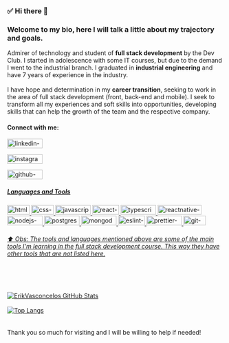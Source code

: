 ### :white_check_mark: Hi there 👋

<h3>Welcome to my bio, here I will talk a little about my trajectory and goals.</h3>

Admirer of technology and student of <strong>full stack development</strong> by the Dev Club. I started in adolescence with some IT courses, but due to the demand I went to the industrial branch. I graduated in <b>industrial engineering</b> and have 7 years of experience in the industry.
<br><br>
I have hope and determination in my <b>career transition</b>, seeking to work in the area of full stack development (front, back-end and mobile). I seek to transform all my experiences and soft skills into opportunities, developing skills that can help the growth of the team and the respective company.

<h4>Connect with me:</h4>

<a target="_blank" href="https://www.linkedin.com/in/erik-willams-matias-vasconcelos-443481121"/> <img src="https://img.shields.io/badge/LinkedIn-0077B5?style=for-the-badge&logo=linkedin&logoColor=white" width="82px" height="22px" alt="linkedin-icon"/>

<a target="_blank" href="https://instagram.com/erikwm.vasconcelos?igshid=YmMyMTA2M2Y="/> <img src="https://img.shields.io/badge/Instagram-E4405F?style=for-the-badge&logo=instagram&logoColor=white" width="82px" height="22px" alt="instagram-icon"/>

<a target="_blank" href="https://github.com/ErikVasconcelos"/> <img src="https://img.shields.io/badge/GitHub-100000?style=for-the-badge&logo=github&logoColor=white" width="82px" height="22px" alt="github-icon"/>

<h5>Languages and Tools</h5>

<img src="https://img.shields.io/badge/HTML5-E34F26?style=for-the-badge&logo=html5&logoColor=white" width="52px" height="22px" alt="html-icon"/>
<img src="https://img.shields.io/badge/CSS3-1572B6?style=for-the-badge&logo=css3&logoColor=white" width="52px" height="22px" alt="css-icon"/>
<a target="_blank" href="https://www.javascript.com/"/> <img src="https://img.shields.io/badge/JavaScript-F7DF1E?style=for-the-badge&logo=javascript&logoColor=black" width="82px" height="22px" alt="javascript-icon"/>
<img src="https://img.shields.io/badge/React-20232A?style=for-the-badge&logo=react&logoColor=61DAFB" width="62px" height="22px" alt="react-icon"/>
<img src="https://img.shields.io/badge/TypeScript-007ACC?style=for-the-badge&logo=typescript&logoColor=white" width="82px" height="22px" alt="typescript-icon"/>
<img src="https://img.shields.io/badge/React_Native-20232A?style=for-the-badge&logo=react&logoColor=61DAFB" width="102px" height="22px" alt="reactnative-icon"/>
<br>
<img src="https://img.shields.io/badge/Node.js-43853D?style=for-the-badge&logo=node.js&logoColor=white" width="82px" height="22px" alt="nodejs-icon"/>
<img src="https://img.shields.io/badge/PostgreSQL-316192?style=for-the-badge&logo=postgresql&logoColor=white" width="82px" height="22px" alt="postgresql-icon"/>
<img src="https://img.shields.io/badge/MongoDB-4EA94B?style=for-the-badge&logo=mongodb&logoColor=white" width="82px" height="22px" alt="mongodb-icon"/>
<img src="https://img.shields.io/badge/eslint-3A33D1?style=for-the-badge&logo=eslint&logoColor=white" width="62px" height="22px" alt="eslint-icon"/>
<img src="https://img.shields.io/badge/prettier-1A2C34?style=for-the-badge&logo=prettier&logoColor=F7BA3E" width="82px" height="22px" alt="prettier-icon"/>
<img src="https://img.shields.io/badge/GIT-E44C30?style=for-the-badge&logo=git&logoColor=white" width="52px" height="22px" alt="git-icon"/>

<h6><i>⬆️ Obs: The tools and languages mentioned above are some of the main tools I'm learning in the full stack development course. This way they have other tools that are not listed here.</i></h6>
<br><br>

![ErikVasconcelos GitHub Stats](https://github-readme-stats.vercel.app/api?username=ErikVasconcelos&theme=swift&show_icons=true)
<br><br>
[![Top Langs](https://github-readme-stats.vercel.app/api/top-langs/?username=ErikVasconcelos&layout=compact)](https://github.com/anuraghazra/github-readme-stats)
<br><br><br>
<h7>Thank you so much for visiting and I will be willing to help if needed!</h7>

